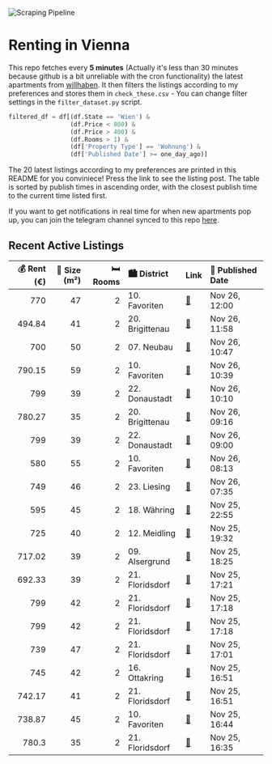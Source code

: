 ![Scraping Pipeline](https://github.com/AthomsG/renting-in-vienna/actions/workflows/run_pipeline.yml/badge.svg)


# Renting in Vienna

This repo fetches every **5 minutes** (Actually it's less than 30 minutes because github is a bit unreliable with the cron functionality) the latest apartments from [willhaben](https://www.willhaben.at/).
It then filters the listings according to my preferences and stores them in `check_these.csv` - You can change filter settings in the `filter_dataset.py` script.

```python
filtered_df = df[(df.State == 'Wien') & 
                 (df.Price < 800) &
                 (df.Price > 400) &
                 (df.Rooms > 1) &
                 (df['Property Type'] == 'Wohnung') &
                 (df['Published Date'] >= one_day_ago)]
```

The 20 latest listings according to my preferences are printed in this README for you conviniece! Press the link to see the listing post.
The table is sorted by publish times in ascending order, with the closest publish time to the current time listed first.

If you want to get notifications in real time for when new apartments pop up, you can join the telegram channel synced to this repo [here](https://t.me/+1HPAYOf5BSsyNTlk).

## Recent Active Listings

|   💰 Rent (€) |   📏 Size (m²) |   🛏️ Rooms | 🏙️ District     | Link                                                                                                                                                                                                                                                      | 📅 Published Date   |
|-------------:|--------------:|-----------:|:----------------|:----------------------------------------------------------------------------------------------------------------------------------------------------------------------------------------------------------------------------------------------------------|:-------------------|
|       770    |            47 |          2 | 10. Favoriten   | [🔗](https://www.willhaben.at/iad/immobilien/d/mietwohnungen/wien/wien-1100-favoriten/2-zimmer-wohnung-mit-balkon-im-viola-park-1841570745/)                                                                                                               | Nov 26, 12:00      |
|       494.84 |            41 |          2 | 20. Brigittenau | [🔗](https://www.willhaben.at/iad/immobilien/d/mietwohnungen/wien/wien-1200-brigittenau/kompakte-2-zimmer-wohnung%21-1204987473/)                                                                                                                          | Nov 26, 11:58      |
|       700    |            50 |          2 | 07. Neubau      | [🔗](https://www.willhaben.at/iad/immobilien/d/mietwohnungen/wien/wien-1070-neubau/zwischenmiete-in-wien-1190099783/)                                                                                                                                      | Nov 26, 10:47      |
|       790.15 |            59 |          2 | 10. Favoriten   | [🔗](https://www.willhaben.at/iad/immobilien/d/mietwohnungen/wien/wien-1100-favoriten/2-zimmer-wohnung---provisionsfrei-1611971446/)                                                                                                                       | Nov 26, 10:39      |
|       799    |            39 |          2 | 22. Donaustadt  | [🔗](https://www.willhaben.at/iad/immobilien/d/mietwohnungen/wien/wien-1220-donaustadt/1-monat-mietfrei:-erstbezug-im-gr%C3%BCnen-nahe-der-u2---zwischen-badeteich-hirschstetten-und-seestadt-1143083651/)                                                 | Nov 26, 10:10      |
|       780.27 |            35 |          2 | 20. Brigittenau | [🔗](https://www.willhaben.at/iad/immobilien/d/mietwohnungen/wien/wien-1200-brigittenau/gem%C3%BCtliche-gartenwohnung-mit-praktischen-grundriss-n%C3%A4he-u6-j%C3%A4gerstra%C3%9Fe-und-dresdner-stra%C3%9Fe-1030082805/)                                   | Nov 26, 09:16      |
|       799    |            39 |          2 | 22. Donaustadt  | [🔗](https://www.willhaben.at/iad/immobilien/d/mietwohnungen/wien/wien-1220-donaustadt/1-monat-mietfrei:-erstbezug-im-gr%C3%BCnen-nahe-der-u2---zwischen-badeteich-hirschstetten-und-seestadt-981921692/)                                                  | Nov 26, 09:00      |
|       580    |            55 |          2 | 10. Favoriten   | [🔗](https://www.willhaben.at/iad/immobilien/d/mietwohnungen/wien/wien-1100-favoriten/wiener-wohnen-gemeinde-1442608621/)                                                                                                                                  | Nov 26, 08:13      |
|       749    |            46 |          2 | 23. Liesing     | [🔗](https://www.willhaben.at/iad/immobilien/d/mietwohnungen/wien/wien-1230-liesing/ruhige-25-zimmerwohnung-in-guter-lage-%7C-zellmann-immobilien-2017122355/)                                                                                             | Nov 26, 07:35      |
|       595    |            45 |          2 | 18. Währing     | [🔗](https://www.willhaben.at/iad/immobilien/d/mietwohnungen/wien/wien-1180-w%C3%A4hring/studentenapartment-%28nur-f%C3%BCr-studenten-die-auf-der-universit%C3%A4t-studieren%29---sofortbezug---hofseitig---alles-inklusive%21-n%C3%A4here-akh-812850915/) | Nov 25, 22:55      |
|       725    |            40 |          2 | 12. Meidling    | [🔗](https://www.willhaben.at/iad/immobilien/d/mietwohnungen/wien/wien-1120-meidling/neubau-ab-01.02.-beziehbar:-sch%C3%B6ne-2-zimmerwohnung-mit-loggia-im-3.-og-2055199338/)                                                                              | Nov 25, 19:32      |
|       717.02 |            39 |          2 | 09. Alsergrund  | [🔗](https://www.willhaben.at/iad/immobilien/d/mietwohnungen/wien/wien-1090-alsergrund/schnell-sein%21-wundersch%C3%B6ne-2-zimmer-wohnung-in-1090-wien-nahe-med-uni-%7C-lift-vorhanden-1695933303/)                                                        | Nov 25, 18:25      |
|       692.33 |            39 |          2 | 21. Floridsdorf | [🔗](https://www.willhaben.at/iad/immobilien/d/mietwohnungen/wien/wien-1210-floridsdorf/gepflegte-studentenwohnungen-mit-einbauk%C3%BCche-in-1210-zu-mieten-1317724224/)                                                                                   | Nov 25, 17:21      |
|       799    |            42 |          2 | 21. Floridsdorf | [🔗](https://www.willhaben.at/iad/immobilien/d/mietwohnungen/wien/wien-1210-floridsdorf/moderne-2-zimmer-wohnung-in-floridsdorf:-nachhaltigkeit-trifft-wohnkomfort-1934904306/)                                                                            | Nov 25, 17:18      |
|       799    |            42 |          2 | 21. Floridsdorf | [🔗](https://www.willhaben.at/iad/immobilien/d/mietwohnungen/wien/wien-1210-floridsdorf/42m%C2%B2-wohlf%C3%BChlwohnung-in-gr%C3%BCnruhelage:-fu%C3%9Fbodenheizung-&-erdw%C3%A4rme-inklusive-788032770/)                                                    | Nov 25, 17:18      |
|       739    |            47 |          2 | 21. Floridsdorf | [🔗](https://www.willhaben.at/iad/immobilien/d/mietwohnungen/wien/wien-1210-floridsdorf/1210-wien---attraktive-dachgeschoss-neubauwohnung-mit-sensationeller-terrasse-und-komplettk%C3%BCche---ab-1.1.2025-814717675/)                                     | Nov 25, 17:01      |
|       745    |            42 |          2 | 16. Ottakring   | [🔗](https://www.willhaben.at/iad/immobilien/d/mietwohnungen/wien/wien-1160-ottakring/%2Aprovisionsfrei%2A-sch%C3%B6ne-lichtdurchflutete-2-zimmer-wohnung-1569081927/)                                                                                     | Nov 25, 16:51      |
|       742.17 |            41 |          2 | 21. Floridsdorf | [🔗](https://www.willhaben.at/iad/immobilien/d/mietwohnungen/wien/wien-1210-floridsdorf/gepflegte-studentenwohnungen-mit-einbauk%C3%BCche-in-1210-zu-mieten-1764666987/)                                                                                   | Nov 25, 16:51      |
|       738.87 |            45 |          2 | 10. Favoriten   | [🔗](https://www.willhaben.at/iad/immobilien/d/mietwohnungen/wien/wien-1100-favoriten/wohnen-der-zukunft-mit-erdw%C3%A4rme-und-solaranlage.-2-zi.-mit-balkon-in-der-senefeldergasse-1809689732/)                                                           | Nov 25, 16:44      |
|       780.3  |            35 |          2 | 21. Floridsdorf | [🔗](https://www.willhaben.at/iad/immobilien/d/mietwohnungen/wien/wien-1210-floridsdorf/singlehit-in-1210-wien-zu-mieten-1946913358/)                                                                                                                      | Nov 25, 16:35      |
